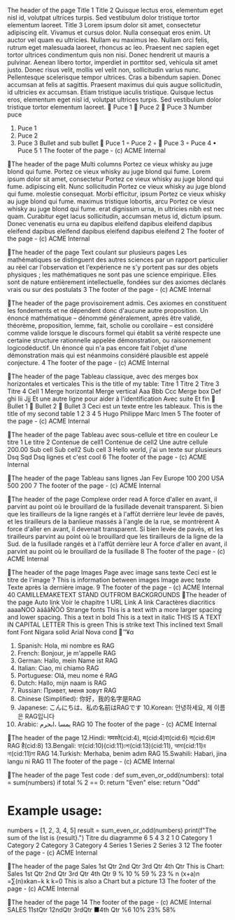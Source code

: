The header of the page
Title 1
Title 2
Quisque lectus eros, elementum eget nisl id, volutpat ultrices turpis. Sed vestibulum dolor tristique
tortor elementum laoreet.
Title 3
Lorem ipsum dolor sit amet, consectetur adipiscing elit. Vivamus et cursus dolor. Nulla consequat
eros enim. Ut auctor vel quam eu ultricies. Nullam eu maximus leo. Nullam orci felis, rutrum eget
malesuada laoreet, rhoncus ac leo. Praesent nec sapien eget tortor ultrices condimentum quis non
nisi. Donec hendrerit ut mauris a pulvinar. Aenean libero tortor, imperdiet in porttitor sed, vehicula
sit amet justo. Donec risus velit, mollis vel velit non, sollicitudin varius nunc. Pellentesque
scelerisque tempor ultrices. Cras a bibendum sapien. Donec accumsan at felis at sagittis. Praesent
maximus dui quis augue sollicitudin, id ultricies ex accumsan. Etiam tristique iaculis tristique.
Quisque lectus eros, elementum eget nisl id, volutpat ultrices turpis. Sed vestibulum dolor tristique
tortor elementum laoreet.
 Puce 1
 Puce 2
 Puce 3
Number puce
1. Puce 1
2. Puce 2
3. Puce 3
Bullet and sub bullet
 Puce 1
◦ Puce 2
◦
 Puce 3
◦ Puce 4
▪ Puce 5
1
The footer of the page - (c) ACME
Internal

The header of the page
Multi columns Portez ce vieux whisky au juge blond qui fume.
Portez ce vieux whisky au juge blond qui fume.
Lorem ipsum dolor sit amet, consectetur Portez ce vieux whisky au juge blond qui fume.
adipiscing elit. Nunc sollicitudin Portez ce vieux whisky au juge blond qui fume.
molestie consequat. Morbi efficitur, ipsum Portez ce vieux whisky au juge blond qui fume.
maximus tristique lobortis, arcu Portez ce vieux whisky au juge blond qui fume.
erat dignissim urna, in ultricies nibh est nec
quam. Curabitur eget lacus
sollicitudin, accumsan metus id, dictum ipsum.
Donec venenatis eu urna eu dapibus eleifend
dapibus eleifend dapibus eleifend dapibus
eleifend dapibus eleifend dapibus eleifend
2
The footer of the page - (c) ACME
Internal

The header of the page
Text coulant sur plusieurs pages
Les mathématiques se distinguent des autres sciences par un rapport particulier au
réel car l'observation et l'expérience ne s'y portent pas sur des objets physiques ; les
mathématiques ne sont pas une science empirique. Elles sont de nature entièrement
intellectuelle, fondées sur des axiomes déclarés vrais ou sur des postulats
3
The footer of the page - (c) ACME
Internal

The header of the page
provisoirement admis. Ces axiomes en constituent les fondements et ne dépendent
donc d'aucune autre proposition. Un énoncé mathématique – dénommé
généralement, après être validé, théorème, proposition, lemme, fait, scholie ou
corollaire – est considéré comme valide lorsque le discours formel qui établit sa vérité
respecte une certaine structure rationnelle appelée démonstration, ou raisonnement
logicodéductif. Un énoncé qui n'a pas encore fait l'objet d'une démonstration mais
qui est néanmoins considéré plausible est appelé conjecture.
4
The footer of the page - (c) ACME
Internal

The header of the page
Tableau classique, avec des merges box horizontales et
verticales
This is the title of my table:
Titre 1 Titre 2 Titre 3 Titre 4
Cell 1 Merge horizontal Merge vertical
Aaa Bbb Ccc
Merge box Def ghi
Iii Jjj
Et une autre ligne pour aider à l'identification Avec suite Et fin
 Bullet 1
 Bullet 2
 Bullet 3
Ceci est un texte entre les tableaux.
This is the title of my second table
1 2 3 4 5
Hugo Philippe Marc Imen
5
The footer of the page - (c) ACME
Internal

The header of the page
Tableau avec sous-cellule et titre en couleur
Le titre 1 Le titre 2
Contenue de cell1 Contenue de cell2
Une autre cellule 200.00
Sub cell Sub cell2 Sub cell 3
Hello world, j'ai un texte sur plusieurs
Dsq Sqd Dsq
lignes et c'est cool
6
The footer of the page - (c) ACME
Internal

The header of the page
Tableau sans lignes
Jan Fev
Europe 100 200
USA 500 200
7
The footer of the page - (c) ACME
Internal

The header of the page
Complexe order read
A force d'aller en avant, il parvint au point où le brouillard de la fusillade devenait transparent. Si
bien que les tirailleurs de la ligne rangés et à l'affût derrière leur levée de pavés, et les tirailleurs de
la banlieue massés à l'angle de la rue, se montrèrent
A force d'aller en avant, il devenait transparent. Si bien levée de pavés, et les tirailleurs
parvint au point où le brouillard que les tirailleurs de la ligne de la Sud.
de la fusillade rangés et à l'affût derrière leur
A force d'aller en avant, il parvint au point où le brouillard de la fusillade
8
The footer of the page - (c) ACME
Internal

The header of the page
Images
Page avec image sans texte
Ceci est le titre de l'image ?
This is information between images
Image avec texte
Texte après la dernière image.
9
The footer of the page - (c) ACME
Internal
40
CAMILLEMAKETEXT
STAND OUTFROM
BACKGROUNDS
The header of the page
Auto link
Voir le chapitre 1
URL Link
A link
Caractères diacritics
aaaaNOO
àáâãÑÒÒ
Strange fonts
This is a text with a more larger spacing and lower spacing.
This a text in bold
This is a text in italic
THIS IS A TEXT IN CAPITAL LETTER
This is green
This is strike text This inclined text
Small font
Font Nigara solid
Arial Nova cond
™¥α
1. Spanish: Hola, mi nombre es RAG
2. French: Bonjour, je m'appelle RAG
3. German: Hallo, mein Name ist RAG
4. Italian: Ciao, mi chiamo RAG
5. Portuguese: Olá, meu nome é RAG
6. Dutch: Hallo, mijn naam is RAG
7. Russian: Привет, меня зовут RAG
8. Chinese (Simplified): 你好，我的名字是RAG
9. Japanese: こんにちは、私の名前はRAGです
10.Korean: 안녕하세요, 제 이름은 RAG입니다
11. Arabic: يمسا ،ابحرم RAG
10
The footer of the page - (c) ACME
Internal

The header of the page
12.Hindi: नमस्ते(cid:4), म(cid:4)रा(cid:6) न(cid:6)म RAG है(cid:8)
13.Bengali: হ্যা(cid:10)(cid:11)লো(cid:13)(cid:11), আমা(cid:11)র না(cid:11)মা RAG
14.Turkish: Merhaba, benim adım RAG
15.Swahili: Habari, jina langu ni RAG
11
The footer of the page - (c) ACME
Internal

The header of the page
Test code :
def sum_even_or_odd(numbers):
total = sum(numbers)
if total % 2 == 0:
return "Even"
else:
return "Odd"
# Example usage:
numbers = [1, 2, 3, 4, 5]
result = sum_even_or_odd(numbers)
print(f"The sum of the list is {result}.")
Titre du diagramme
6
5
4
3
2
1
0
Category 1 Category 2 Category 3 Category 4
Series 1 Series 2 Series 3
12
The footer of the page - (c) ACME
Internal

The header of the page
Sales
1st Qtr 2nd Qtr 3rd Qtr 4th Qtr
This is Chart:
Sales
1st Qtr 2nd Qtr 3rd Qtr 4th Qtr
9 %
10 %
59 %
23 %
n
(x+a)n =∑(n)xkan−k
k
k=0
This is also a Chart but a picture
13
The footer of the page - (c) ACME
Internal

The header of the page
14
The footer of the page - (c) ACME
Internal
SALES
11stQtr
12ndQtr
3rdQtr
■4th Qtr
%6
10%
23%
58%